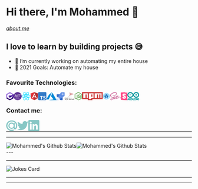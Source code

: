 # Hi there, I'm Mohammed 👋
*[about.me](https://mohammed-ismail.co.za/#aboutMe)*

## I love to learn by building projects 😅
- 🔭 I’m currently working on automating my entire house
- 🥅 2021 Goals: Automate my house



### Favourite Technologies:
<img align="left" alt="C#" height="22px" src="./img/c-sharp.svg" />
<img align="left" alt=".Net Core" height="22px" src="./img/dotnetCore.svg" />
<img align="left" alt="React" height="22px" src="./img/react.svg" />
<img align="left" alt="Angular" height="22px" src="./img/angular.svg" />
<img align="left" alt="Typescript" height="22px" src="./img/typescript.svg" />
<img align="left" alt="Azure" height="22px" src="./img/azure.svg" />
<img align="left" alt="Azure DevOps" height="22px" src="./img/azurePipelines.svg" />
<img align="left" alt="SQL Server" height="22px" src="./img/microsoftSqlServer.svg" />
<img align="left" alt="Node" height="22px" src="./img/nodejs.svg" />
<img align="left" alt="npm" height="22px" src="./img/npm.svg" />
<img align="left" alt="Webpack" height="22px" src="./img/webpack.svg" />
<img align="left" alt="Sass" height="22px" src="./img/sass.svg" />
<img align="left" alt="Storybook" height="22px" src="./img/storybook.svg" />
<img align="left" alt="Arduino" height="22px" src="./img/arduino.svg" />

<br />

### Contact me:
[<img align="left" alt="Email" width="30px" src="./img/email.svg" />][email]
[<img align="left" alt="Twitter" width="30px" src="./img/twitter.svg" />][twitter]
[<img align="left" alt="LinkedIn" width="30px" src="./img/linkedIn.svg" />][linkedin]

<br />


---


---

<img align="left" alt="Mohammed's Github Stats" src="https://github-readme-stats.vercel.app/api?username=mohammedis271&count_private=true" />
<img align="left" alt="Mohammed's Github Stats" src="https://github-readme-stats.vercel.app/api/top-langs/?username=mohammedis271" />

<br />
---


---
<img src="https://readme-jokes.vercel.app/api" alt="Jokes Card" />

---


---


[website]: https://mohammed-ismail.co.za
[twitter]: https://twitter.com/mohammedis271
[email]: mailto:mohammedis271@gmail.com
[linkedin]: https://www.linkedin.com/in/mohammed-ismail-754a05105/

